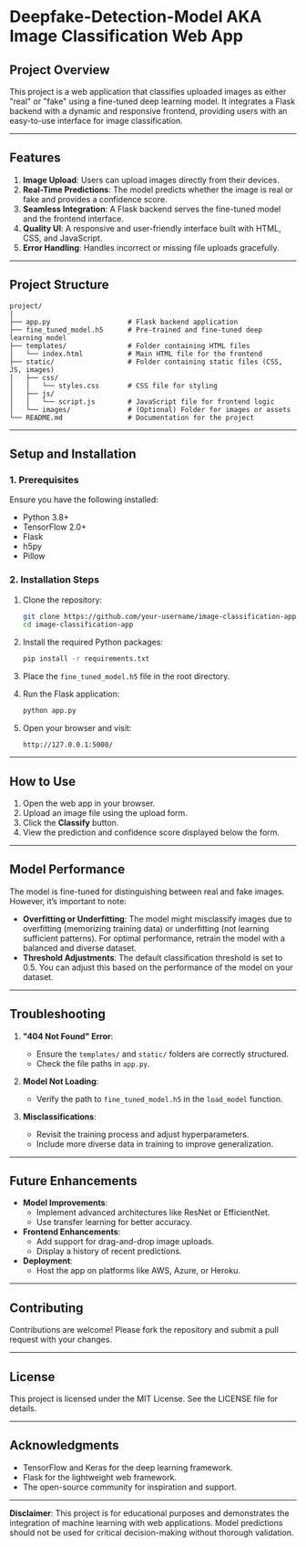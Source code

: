 # Deepfake-Detection-Model AKA Image Classification Web App

## **Project Overview**
This project is a web application that classifies uploaded images as either "real" or "fake" using a fine-tuned deep learning model. It integrates a Flask backend with a dynamic and responsive frontend, providing users with an easy-to-use interface for image classification.

---

## **Features**
1. **Image Upload**: Users can upload images directly from their devices.
2. **Real-Time Predictions**: The model predicts whether the image is real or fake and provides a confidence score.
3. **Seamless Integration**: A Flask backend serves the fine-tuned model and the frontend interface.
4. **Quality UI**: A responsive and user-friendly interface built with HTML, CSS, and JavaScript.
5. **Error Handling**: Handles incorrect or missing file uploads gracefully.

---

## **Project Structure**

```
project/
|
├── app.py                   # Flask backend application
├── fine_tuned_model.h5      # Pre-trained and fine-tuned deep learning model
├── templates/               # Folder containing HTML files
│   └── index.html           # Main HTML file for the frontend
├── static/                  # Folder containing static files (CSS, JS, images)
│   ├── css/
│   │   └── styles.css       # CSS file for styling
│   ├── js/
│   │   └── script.js        # JavaScript file for frontend logic
│   └── images/              # (Optional) Folder for images or assets
└── README.md                # Documentation for the project
```

---

## **Setup and Installation**

### **1. Prerequisites**
Ensure you have the following installed:
- Python 3.8+
- TensorFlow 2.0+
- Flask
- h5py
- Pillow

### **2. Installation Steps**
1. Clone the repository:
   ```bash
   git clone https://github.com/your-username/image-classification-app.git
   cd image-classification-app
   ```

2. Install the required Python packages:
   ```bash
   pip install -r requirements.txt
   ```

3. Place the `fine_tuned_model.h5` file in the root directory.

4. Run the Flask application:
   ```bash
   python app.py
   ```

5. Open your browser and visit:
   ```
   http://127.0.0.1:5000/
   ```

---

## **How to Use**
1. Open the web app in your browser.
2. Upload an image file using the upload form.
3. Click the **Classify** button.
4. View the prediction and confidence score displayed below the form.

---

## **Model Performance**
The model is fine-tuned for distinguishing between real and fake images. However, it’s important to note:
- **Overfitting or Underfitting**: The model might misclassify images due to overfitting (memorizing training data) or underfitting (not learning sufficient patterns). For optimal performance, retrain the model with a balanced and diverse dataset.
- **Threshold Adjustments**: The default classification threshold is set to 0.5. You can adjust this based on the performance of the model on your dataset.

---

## **Troubleshooting**
1. **"404 Not Found" Error**:
   - Ensure the `templates/` and `static/` folders are correctly structured.
   - Check the file paths in `app.py`.

2. **Model Not Loading**:
   - Verify the path to `fine_tuned_model.h5` in the `load_model` function.

3. **Misclassifications**:
   - Revisit the training process and adjust hyperparameters.
   - Include more diverse data in training to improve generalization.

---

## **Future Enhancements**
- **Model Improvements**:
  - Implement advanced architectures like ResNet or EfficientNet.
  - Use transfer learning for better accuracy.
- **Frontend Enhancements**:
  - Add support for drag-and-drop image uploads.
  - Display a history of recent predictions.
- **Deployment**:
  - Host the app on platforms like AWS, Azure, or Heroku.

---

## **Contributing**
Contributions are welcome! Please fork the repository and submit a pull request with your changes.

---

## **License**
This project is licensed under the MIT License. See the LICENSE file for details.

---

## **Acknowledgments**
- TensorFlow and Keras for the deep learning framework.
- Flask for the lightweight web framework.
- The open-source community for inspiration and support.

---

**Disclaimer**: This project is for educational purposes and demonstrates the integration of machine learning with web applications. Model predictions should not be used for critical decision-making without thorough validation.

